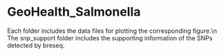 # GeoHealth_Salmonella
Each folder includes the data files for plotting the corresponding figure.\n
The snp_support folder includes the supporting information of the SNPs detected by breseq.
